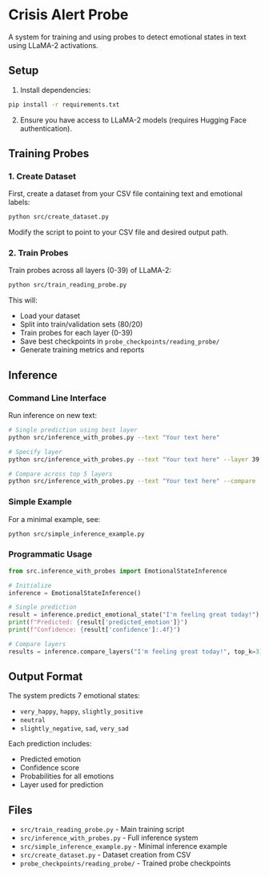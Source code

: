 # Crisis Alert Probe

A system for training and using probes to detect emotional states in text using LLaMA-2 activations.

## Setup

1. Install dependencies:
```bash
pip install -r requirements.txt
```

2. Ensure you have access to LLaMA-2 models (requires Hugging Face authentication).

## Training Probes

### 1. Create Dataset
First, create a dataset from your CSV file containing text and emotional labels:

```bash
python src/create_dataset.py
```

Modify the script to point to your CSV file and desired output path.

### 2. Train Probes
Train probes across all layers (0-39) of LLaMA-2:

```bash
python src/train_reading_probe.py
```

This will:
- Load your dataset
- Split into train/validation sets (80/20)
- Train probes for each layer (0-39)
- Save best checkpoints in `probe_checkpoints/reading_probe/`
- Generate training metrics and reports

## Inference

### Command Line Interface
Run inference on new text:

```bash
# Single prediction using best layer
python src/inference_with_probes.py --text "Your text here"

# Specify layer
python src/inference_with_probes.py --text "Your text here" --layer 39

# Compare across top 5 layers
python src/inference_with_probes.py --text "Your text here" --compare
```

### Simple Example
For a minimal example, see:

```bash
python src/simple_inference_example.py
```

### Programmatic Usage
```python
from src.inference_with_probes import EmotionalStateInference

# Initialize
inference = EmotionalStateInference()

# Single prediction
result = inference.predict_emotional_state("I'm feeling great today!")
print(f"Predicted: {result['predicted_emotion']}")
print(f"Confidence: {result['confidence']:.4f}")

# Compare layers
results = inference.compare_layers("I'm feeling great today!", top_k=3)
```

## Output Format

The system predicts 7 emotional states:
- `very_happy`, `happy`, `slightly_positive`
- `neutral`
- `slightly_negative`, `sad`, `very_sad`

Each prediction includes:
- Predicted emotion
- Confidence score
- Probabilities for all emotions
- Layer used for prediction

## Files

- `src/train_reading_probe.py` - Main training script
- `src/inference_with_probes.py` - Full inference system
- `src/simple_inference_example.py` - Minimal inference example
- `src/create_dataset.py` - Dataset creation from CSV
- `probe_checkpoints/reading_probe/` - Trained probe checkpoints
